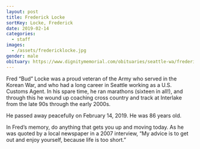 ```yaml
---
layout: post
title: Frederick Locke
sortKey: Locke, Frederick
date: 2019-02-14
categories:
  - staff
images:
  - /assets/fredericklocke.jpg
gender: male
obituary: https://www.dignitymemorial.com/obituaries/seattle-wa/frederick-locke-8174483
---
```

Fred “Bud” Locke was a proud veteran of the Army who served in the Korean War, and who had a long career in Seattle working as a U.S. Customs Agent. In his spare time, he ran marathons (sixteen in all!), and through this he wound up coaching cross country and track at Interlake from the late 90s through the early 2000s.

He passed away peacefully on February 14, 2019. He was 86 years old.

In Fred’s memory, do anything that gets you up and moving today. As he was quoted by a local newspaper in a 2007 interview, “My advice is to get out and enjoy yourself, because life is too short.”